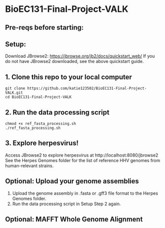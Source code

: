 # BioEC131-Final-Project-VALK

## Pre-reqs before starting:

## Setup:
Download JBrowse2: https://jbrowse.org/jb2/docs/quickstart_web/
If you do not have JBrowse2 downloaded, see the above quickstart guide.

## 1. Clone this repo to your local computer

```
git clone https://github.com/katie123502/BioEC131-Final-Project-VALK.git
cd BioEC131-Final-Project-VALK
```

## 2. Run the data processing script

```
chmod +x ref_fasta_processing.sh
./ref_fasta_processing.sh
```

## 3. Explore herpesvirus!

Access JBrowse2 to explore herpesvirus at http://localhost:8080/jbrowse2
See the Herpes Genomes folder for the list of reference HHV genomes from human-relevant strains.

## Optional: Upload your genome assemblies

1. Upload the genome assembly in .fasta or .gff3 file format to the Herpes Genomes folder.
2. Run the data processing script in Setup Step 2 again.

## Optional: MAFFT Whole Genome Alignment

